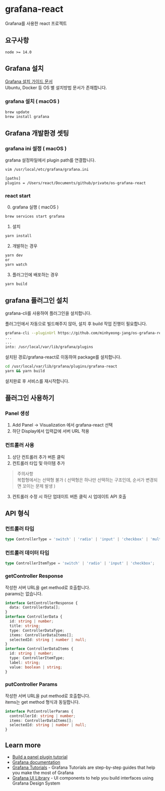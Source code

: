 # grafana-react

Grafana를 사용한 react 프로젝트

## 요구사항

```
node >= 14.0
```

## Grafana 설치

[Grafana 설치 가이드 문서](https://grafana.com/docs/grafana/latest/installation/requirements/)  
Ubuntu, Docker 등 OS 별 설치방법 문서가 존재합니다.

### grafana 설치 ( macOS )

```bash
brew update
brew install grafana
```

## Grafana 개발환경 셋팅

### grafana ini 설정 ( macOS )

grafana 설정파일에서 plugin path를 연결합니다.

```bash
vim /usr/local/etc/grafana/grafana.ini

[paths]
plugins = /Users/react/Documents/github/private/os-grafana-react
```

### react start

0. grafana 실행 ( macOS )

```bash
brew services start grafana
```

1. 설치

```bash
yarn install
```

2. 개발하는 경우

```bash
yarn dev
or
yarn watch
```

3. 플러그인에 배포하는 경우

```bash
yarn build
```

## grafana 플러그인 설치

grafana-cli를 사용하여 플러그인을 설치합니다.

플러그인에서 자동으로 빌드해주지 않아, 설치 후 build 작업 진행이 필요합니다.

```bash
grafana-cli --pluginUrl https://github.com/minhyeong-jang/os-grafana-react/archive/main.zip plugins install grafana-react
...
...
into: /usr/local/var/lib/grafana/plugins
```

설치된 경로/grafana-react로 이동하여 package를 설치합니다.

```bash
cd /usr/local/var/lib/grafana/plugins/grafana-react
yarn && yarn build
```

설치완료 후 서비스를 재시작합니다.



## 플러그인 사용하기

### Panel 생성

1. Add Panel -> Visualization 에서 grafana-react 선택
2. 하단 Display에서 입력값에 서버 URL 적용

### 컨트롤러 사용

1. 상단 컨트롤러 추가 버튼 클릭
2. 컨트롤러 타입 및 아이템 추가

> 주의사항  
> 복합형에서는 선택형 불가 ( 선택형은 하나만 선택하는 구조인데, 순서가 변경되면 꼬이는 문제 발생 )

3. 컨트롤러 수정 시 하단 업데이트 버튼 클릭 시 업데이트 API 호출

## API 형식

### 컨트롤러 타입

```ts
type ControllerType = 'switch' | 'radio' | 'input' | 'checkbox' | 'multiple';
```

### 컨트롤러 데이터 타입

```ts
type ControllerItemType = 'switch' | 'radio' | 'input' | 'checkbox';
```

### getController Response

작성한 서버 URL을 get method로 호출합니다.  
params는 없습니다.

```ts
interface GetControllerResponse {
  data: ControllerData[];
}
interface ControllerData {
  id: string | number;
  title: string;
  type: ControllerDataType;
  items: ControllerDataItems[];
  selectedId: string | number | null;
}
interface ControllerDataItems {
  id: string | number;
  type: ControllerItemType;
  label: string;
  value: boolean | string;
}
```

### putController Params

작성한 서버 URL을 put method로 호출합니다.  
items는 get method 형식과 동일합니다.

```ts
interface PutControllerParams {
  controllerId: string | number;
  items: ControllerDataItems[];
  selectedId: string | number | null;
}
```

## Learn more

- [Build a panel plugin tutorial](https://grafana.com/tutorials/build-a-panel-plugin)
- [Grafana documentation](https://grafana.com/docs/)
- [Grafana Tutorials](https://grafana.com/tutorials/) - Grafana Tutorials are step-by-step guides that help you make the most of Grafana
- [Grafana UI Library](https://developers.grafana.com/ui) - UI components to help you build interfaces using Grafana Design System
